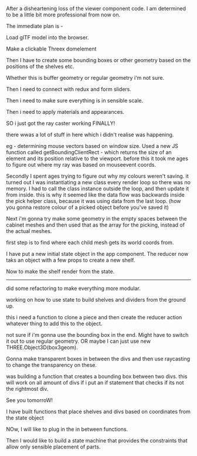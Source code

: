 After a disheartening loss of the viewer component code. I am determined to be a little bit more professional from now on.

The immediate plan is -

Load glTF model into the browser.

Make a clickable Threex domelement

Then I have to create some bounding boxes or other geometry based on the positions of the shelves etc.

Whether this is buffer geometry or regular geometry i'm not sure.

Then I need to connect with redux and form sliders.

Then i need to make sure everything is in sensible scale.

Then i need to apply materials and appearances.

SO i just got the ray caster working FINALLY!

there wwas a lot of stuff in here which i didn't realise was happening.

eg - determining mouse vectors based on window size. Used a new JS function called getBoundingClientRect - which returns the size of an element and its position relative to the viewport. before this it took me ages to figure out where my ray was based on mouseevent coords.

Secondly I spent ages trying to figure out why my colours weren't saving. it turned out I was instantiating a new class every render loop so there was no memory. I had to call the class instance outside the loop, and then update it from inside.
this is why it seemed like the data flow was backwards inside the pick helper class, because it was using data from the last loop. (how you gonna restore colour of a picked object before you've saved it)

Next i'm gonna try make some geometry in the empty spaces between the cabinet meshes and then used that as the array for the picking, instead of the actual meshes.

first step is to find where each child mesh gets its world coords from.

I have put a new initial state object in the app component. The reducer now taks an object with a few props to create a new shelf.

Now to make the shelf render from the state.

---

did some refactoring to make everything more modular.

working on how to use state to build shelves and dividers from the ground up.

this i need a function to clone a piece and then create the reducer action whatever thing to add this to the object.

not sure if i'm gonna use the bounding box in the end. Might have to switch it out to use regular geometry. OR maybe I can just use new THREE.Object3D(box3geom).

Gonna make transparent boxes in between the divs and then use raycasting to change the transparency on these.

was building a function that creates a bounding box between two divs. this will work on all amount of divs if i put an if statement that checks if its not the rightmost div.

See you tomorroW!

I have built functions that place shelves and divs based on coordinates from the state object

NOw, I will like to plug in the in between functions.

Then I would like to build a state machine that provides the constraints that allow only sensible placement of parts.
